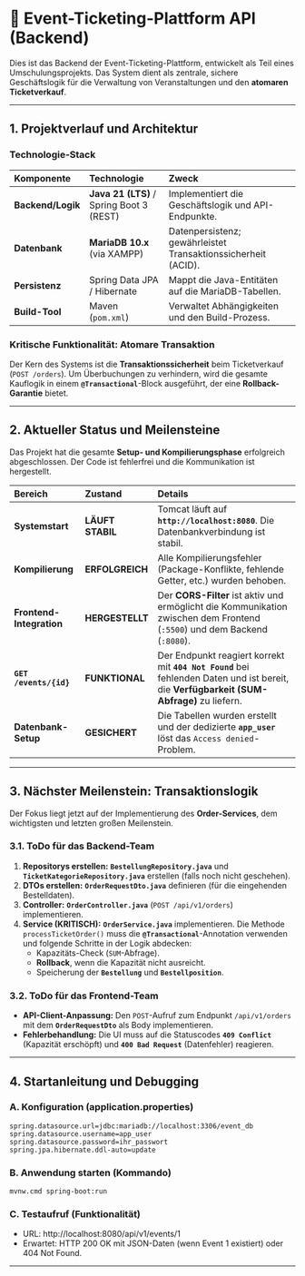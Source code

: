 # 🎫 Event-Ticketing-Plattform API (Backend)

Dies ist das Backend der Event-Ticketing-Plattform, entwickelt als Teil eines Umschulungsprojekts. Das System dient als zentrale, sichere Geschäftslogik für die Verwaltung von Veranstaltungen und den **atomaren Ticketverkauf**.

---

## 1. Projektverlauf und Architektur

### Technologie-Stack

| Komponente | Technologie | Zweck |
| :--- | :--- | :--- |
| **Backend/Logik** | **Java 21 (LTS)** / Spring Boot 3 (REST) | Implementiert die Geschäftslogik und API-Endpunkte. |
| **Datenbank** | **MariaDB 10.x** (via XAMPP) | Datenpersistenz; gewährleistet Transaktionssicherheit (ACID). |
| **Persistenz** | Spring Data JPA / Hibernate | Mappt die Java-Entitäten auf die MariaDB-Tabellen. |
| **Build-Tool** | Maven (`pom.xml`) | Verwaltet Abhängigkeiten und den Build-Prozess. |

### Kritische Funktionalität: Atomare Transaktion

Der Kern des Systems ist die **Transaktionssicherheit** beim Ticketverkauf (`POST /orders`). Um Überbuchungen zu verhindern, wird die gesamte Kauflogik in einem **`@Transactional`**-Block ausgeführt, der eine **Rollback-Garantie** bietet.

---

## 2. Aktueller Status und Meilensteine

Das Projekt hat die gesamte **Setup- und Kompilierungsphase** erfolgreich abgeschlossen. Der Code ist fehlerfrei und die Kommunikation ist hergestellt.

| Bereich | Zustand | Details |
| :--- | :--- | :--- |
| **Systemstart** | **LÄUFT STABIL** | Tomcat läuft auf **`http://localhost:8080`**. Die Datenbankverbindung ist stabil. |
| **Kompilierung** | **ERFOLGREICH** | Alle Kompilierungsfehler (Package-Konflikte, fehlende Getter, etc.) wurden behoben. |
| **Frontend-Integration** | **HERGESTELLT** | Der **CORS-Filter** ist aktiv und ermöglicht die Kommunikation zwischen dem Frontend (`:5500`) und dem Backend (`:8080`). |
| **`GET /events/{id}`** | **FUNKTIONAL** | Der Endpunkt reagiert korrekt mit **`404 Not Found`** bei fehlenden Daten und ist bereit, die **Verfügbarkeit (SUM-Abfrage)** zu liefern. |
| **Datenbank-Setup** | **GESICHERT** | Die Tabellen wurden erstellt und der dedizierte **`app_user`** löst das `Access denied`-Problem. |

---

## 3. Nächster Meilenstein: Transaktionslogik

Der Fokus liegt jetzt auf der Implementierung des **Order-Services**, dem wichtigsten und letzten großen Meilenstein.

### 3.1. ToDo für das Backend-Team

1.  **Repositorys erstellen:** **`BestellungRepository.java`** und **`TicketKategorieRepository.java`** erstellen (falls noch nicht geschehen).
2.  **DTOs erstellen:** **`OrderRequestDto.java`** definieren (für die eingehenden Bestelldaten).
3.  **Controller:** **`OrderController.java`** (`POST /api/v1/orders`) implementieren.
4.  **Service (KRITISCH):** **`OrderService.java`** implementieren. Die Methode `processTicketOrder()` muss die **`@Transactional`**-Annotation verwenden und folgende Schritte in der Logik abdecken:
    * Kapazitäts-Check (`SUM`-Abfrage).
    * **Rollback**, wenn die Kapazität nicht ausreicht.
    * Speicherung der **`Bestellung`** und **`Bestellposition`**.

### 3.2. ToDo für das Frontend-Team

* **API-Client-Anpassung:** Den `POST`-Aufruf zum Endpunkt `/api/v1/orders` mit dem **`OrderRequestDto`** als Body implementieren.
* **Fehlerbehandlung:** Die UI muss auf die Statuscodes **`409 Conflict`** (Kapazität erschöpft) und **`400 Bad Request`** (Datenfehler) reagieren.

---

## 4. Startanleitung und Debugging

### A. Konfiguration (application.properties)

```properties
spring.datasource.url=jdbc:mariadb://localhost:3306/event_db
spring.datasource.username=app_user 
spring.datasource.password=ihr_passwort
spring.jpa.hibernate.ddl-auto=update
```

### B. Anwendung starten (Kommando)

`mvnw.cmd spring-boot:run`

### C. Testaufruf (Funktionalität)

- URL: http://localhost:8080/api/v1/events/1  
- Erwartet: HTTP 200 OK mit JSON-Daten (wenn Event 1 existiert) oder 404 Not Found.

---
